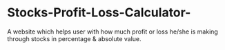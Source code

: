 # Stocks-Profit-Loss-Calculator-
A website which helps user with how much profit or loss he/she is making through stocks in percentage & absolute value.
